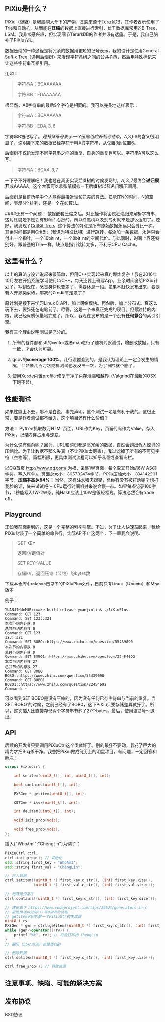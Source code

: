PiXiu是什么？
---
PiXiu（貔貅）是我脑洞大开下的产物，灵感来源于[TerarkDB][1]，其作者表示使用了Trie和自动机，从而能在**压缩**的数据上直接进行索引，优于数据库常用的B-Tree，LSM。我非常感兴趣，但实现细节TerarkDB的作者并没有透露。于是，我自己脑补了PiXiu方法。

数据压缩的一种途径是将冗余的数据用更短的记号表示。我的设计是使用General Suffix Tree（通用后缀树）来发现字符串组之间的公共子串，然后用特殊标记来让这些字符串互相引用。

比如：
> 字符串A：BCAAAAAA
>
> 字符串B：EDAAAAAA

很显然，AB字符串的最后5个字符是相同的。我可以完美地这样表示：
> 字符串A：BCAAAAAA
>
> 字符串B：ED$A,3,6$

字符串B被改写了。$是特殊符号表示一个压缩组的开始与结束。$A,3,6$的含义很明显了，说明接下来的数据已经存在于叫A的字符串，从位置3到位置6。

后缀树不仅能发现不同字符串之间的重复，自身的重复也可以。字符串A可以这么写。
> 字符串A：BCA$A,3,7$

一下子不好理解吧！我也是在真正实现后缀树的时候发现的。$A,3,7$最终会**递归展开**成AAAAA。这个大家可以拿张纸模拟一下后缀树以及递归解压调用。

后缀树是目前所学中个人觉得最接近理论完美的算法。它能在N的时间，N的空间，表示N个排列，还是一个在线算法。

####还有一个问题！
数据嵌套压缩之后，对比操作将会疯狂递归来解析字符串，这对性能是不是会有影响？必然的。所以红黑树以及别的树就不是那么适用了。还好，我发现了[CritBit Tree][2]。这个算法的特点是所有原始数据永远只会对比一次，其余时间都是用CritBit（我译为特征比特）进行跳转。每添加一条数据，永远只会付出一个指针，一个16bit int，一个8bit int的空间代价。与此同时，时间上界还特别好，跟普通的Trie一样。缺点是指针跳转太多，不利于CPU Cache。


这里有什么？
---
以上的算法与设计说起来很简单，但用C++实现起来真的爆炸复杂！我在2016年10月左右开始系统学习使用C/C++，每天还要上班写App，业余时间全给PiXiu计划了。写到现在，感觉身体也变差了，需要休息一段。如果不赶快发布出来，要是有人开源类似的，那我的Credit不是没了？

原计划是接下来学习Linux C API，加上网络模块。再然后，加上分布式。真这么玩下去，要猝死在电脑前了。尽管，这是一个未真正完成的项目。但最独特的内核，我已经保质保量地完成了。所以，我现在发布的是一个没有**任何耦合**的索引引擎。

我有三个理由说明测试是充分的。

1. 所有的组件都和stl的vector或者map进行了随机对照测试，增删改数据，只有一致，才会认为可靠。

2. gcov的**coverage 100%**。几行没覆盖到的，是我认为理论上一定会发生的情况，但好像几百万次随机测试也没发生一次，为了保险就不删了。

3. 使用Xcode内置profiler修复干净了内存泄漏和越界（Valgrind在最新的OSX下跑不起）。


性能测试
---
如果性能上不去，那不是白说。事先声明，这个测试一定是有利于我的。这很正常，要是作者测试都不给力，这个项目还有什么价值？

方法：
Python抓取数万HTML页面，URL作为Key，页面代码作为Value，存入PiXiu，记录内存占用与速度。

为什么说有偏向呢？因为，URL和网页都是高冗余的数据，自然会跑出令人惊讶的压缩比。为了让数据不那么失真（不让PiXiu太厉害），我过滤掉了所有的不可见字符（空格等）。篇幅所限，更具体测试流程可以知乎私信或查看专栏。

以QQ首页 http://www.qq.com/ 为根，采集1W页面，每个取其开始的6W ASCII字符，写入PiXiu。页面总大小：395782474字节，PiXiu压缩大小：334142231字节，**压缩率高达84%！** 当然，这有注水猪肉嫌疑，但你有没有被打动呢？想打我脸的话，快来试试吧～ CPU运行时间相对来说会慢一点。如果每条记录100字节，1秒能写入1W-2W条。纯Hash应该上10W是很轻松的。算法必然会有trade off。


Playground
---
正如我前面提到的，这是一个完整的索引引擎。不过，为了让人快速玩起来，我给PiXiu封装了一个简单的命令行。实际API不止这两个，下一章我会说明。

> GET KEY
>
> 返回KV键值对
>
> SET KEY::VALUE
>
> 存储KV，返回压缩（节约）的bytes数

下载本仓库中release目录下的PiXiuPlus文件，目前只有Linux（Ubuntu）和Mac版本

例子：
```
YUANJINdeMBP:cmake-build-release yuanjinlin$ ./PiXiuPlus
Command: GET 123
Command: SET 123::321
本次节约内存数 0
总共节约内存数 0
Command: GET 123
123::321
Command: SET BOBO::https://www.zhihu.com/question/55439090
本次节约内存数 0
总共节约内存数 0
Command: SET BOBO1::https://www.zhihu.com/question/22454692
本次节约内存数 27
总共节约内存数 27
Command: GET BOBO
BOBO::https://www.zhihu.com/question/55439090
Command: GET BOBO1
BOBO1::https://www.zhihu.com/question/22454692
Command: ~
```

可以看到SET BOBO是没有压缩的，因为没有任何已存字符串与当前的重复。当SET BOBO1的时候，之前已经有了BOBO，这下PiXiu只要存储差异就好了。所以，这次插入比直接存储两个字符串节约了27个bytes。最后，使用波浪号～退出。

API
---
后续的开发者只要调用PiXiuCtrl这个类就好了。别的最好不要动，我花了巨大的精力才把Bug杀干净。我想把PiXiu做成简历上的明星项目，有问题，一定回答和解决！
```cpp
struct PiXiuCtrl {

    int setitem(uint8_t[], int, uint8_t[], int);

    bool contains(uint8_t[], int);

    PXSGen * getitem(uint8_t[], int);

    CBTGen * iter(uint8_t[], int);

    int delitem(uint8_t[], int);

    void init_prop(void);

    void free_prop(void);
};
```
插入{"WhoAmI":"ChengLin"}为例子：
```cpp
PiXiuCtrl ctrl;
ctrl.init_prop(); // 初始化
std::string first_key = "WhoAmI";
std::string first_val = "ChengLin";

// 存入数据
ctrl.setitem((uint8_t *) first_key.c_str(), (int) first_key.size(),
             (uint8_t *) first_val.c_str(), (int) first_val.size());

// 判断是否存在
ctrl.contains((uint8_t *) first_key.c_str(), (int) first_key.size());

// 建议看下 https://www.codeproject.com/tips/29524/generators-in-c
// 里面描述如何用C++写0浪费的协程
// getitem返回的是一个PiXiuStr的生成器
uint8_t rv;
PXSGen * gen = ctrl.getitem((uint8_t *) first_key.c_str(), (int) first_key.size());
while (gen->operator()(rv)) {
    printf("%c", rv); // 将会打印出 ChengLin
}
// 遍历（iter方法）也是类似的

// 删除数据
ctrl.delitem((uint8_t *) first_key.c_str(), (int) first_key.size());

ctrl.free_prop(); // 释放资源
```

注意事项、缺陷、可能的解决方案
---


发布协议
---
BSD协议

[1]:https://www.zhihu.com/question/46787984
[2]:https://github.com/agl/critbit/
